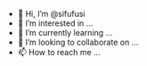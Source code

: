 - 👋 Hi, I’m @sifufusi
- 👀 I’m interested in ...
- 🌱 I’m currently learning ...
- 💞️ I’m looking to collaborate on ...
- 📫 How to reach me ...

<!---
sandrorara/sandrorara is a ✨ special ✨ repository because its `README.md` (this file) appears on your GitHub profile.
You can click the Preview link to take a look at your changes.
--->
